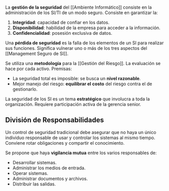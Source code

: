 La **gestión de la seguridad** del [[Ambiente Informático]] consiste en la administración de los SI/TI de un modo seguro. Consiste en garantizar la:

1. **Integridad**: capacidad de confiar en los datos.
2. **Disponibilidad**: habilidad de la empresa para acceder a la información.
3. **Confidencialidad**: posesión exclusiva de datos.

Una **pérdida de seguridad** es la falla de los elementos de un SI para realizar sus funciones. Significa vulnerar uno o más de los tres aspectos del [[Management Seguro de SI]].

Se utiliza una **metodología** para la [[Gestión del Riesgo]]. La evaluación se hace por cada activo. Premisas:

- La seguridad total es imposible: se busca un **nivel razonable**.
- Mejor manejo del riesgo: **equilibrar el costo** del riesgo contra el de gestionarlo.

La seguridad de los SI es un tema **estratégico** que involucra a toda la organización. Requiere participación activa de la gerencia senior.

## División de Responsabilidades

Un control de seguridad tradicional debe asegurar que no haya un único individuo responsable de usar y controlar los sistemas al mismo tiempo. Conviene rotar obligaciones y compartir el conocimiento.

Se propone que haya **vigilancia mutua** entre los varios responsables de:

- Desarrollar sistemas.
- Administrar los medios de entrada.
- Operar sistemas.
- Administrar documentos y archivos.
- Distribuir las salidas.
